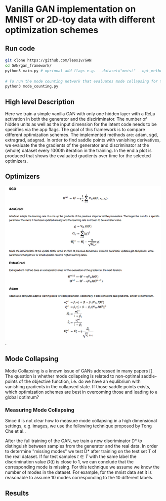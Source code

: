 # Vanilla GAN implementation on MNIST or 2D-toy data with different optimization schemes
## Run code
``` bash
git clone https://github.com/leox1v/GAN
cd GAN/gan_framework/
python3 main.py # oprional add flags e.g. --dataset="mnist" --opt_methods="adam sgd extragrad adagrad"

# To run the mode counting network that evaluates mode collapsing for the specified experiment 
python3 mode_counting.py
```

## High level Description
Here we train a simple vanilla GAN with only one hidden layer with a ReLu activation in both the generator and the disciriminator. The number of hidden units as well as the input dimension for the latent code needs to be specifies via the app flags.
The goal of this framework is to compare different optimization schemes. The implemented methods are: adam, sgd, extragrad, adagrad. In order to find saddle points with vanishing derivatives, we evaluate the the gradients of the generator and discriminator at the (whole) dataset every 1000th iteration in the training.
In the end a plot is produced that shows the evaluated gradients over time for the selected optimizers.


## Optimizers

![Equations](imgs/optimizers_equ.png).

<!--### SGD
$$ \Theta^{t+1} \leftarrow \Theta^t - \eta \frac{1}{n}\sum_{i=1}^n \nabla_{\Theta} J(\Theta^t; x_n, y_n) $$
### AdaGrad
AdaGrad adapts the learning rate. It sums up the gradients of the previous steps for all the parameters. The larger the sum for a specific parameter the more it has been updated already and the learning rate is chosen to be a smaller value.

$$  \begin{align} g^t_i &= \nabla_{\Theta_i} J(\Theta^t) \\
					G_{i,i} &= \sum_{\tau=0}^t (g^\tau_i)^2 \\
					\Theta^{t+1}_i &\leftarrow \Theta^{t}_i - \frac{\eta}{\sqrt{G_i,i}}\, g^t_i 
\end{align}$$  
					
Since the denominator of the update factor is the l2-norm of previous derivatives, extreme parameter updates get dampened, while parameters that get few or small updates receive higher learning rates.
### ExtraGrad
Extragradient method does an extrapolation step for the evaluation of the gradient at the next iteration.

$$  \begin{align} \Theta^{t+1/2} &\leftarrow \Theta^t - \eta \nabla_{\Theta}J(\Theta^t) \\
					 \Theta^{t+1} &\leftarrow \Theta^t - \eta \nabla_{\Theta}J(\Theta^{t+1/2})
\end{align}$$ 

### Adam
Adam also computes adptive learning rates for each parameter. Additionally, it also considers past gradients, similar to momentum.

$$  \begin{align} m^{t+1}_i &= \beta_1 m^{t}_i + (1- \beta_1) \nabla_{\Theta_i}J(\Theta^t) \\
					 v^{t+1}_i &= \beta_2 v^{t}_i + (1- \beta_2) (\nabla_{\Theta_i}J(\Theta^t))^2 \\
					 \hat{m_i} &= \frac{m^{t+1}_i}{1 - \beta_1} \\
 					 \hat{v_i} &= \frac{v^{t+1}_i}{1 - \beta_2} \\
 					 \Theta^{t+1}_i &\leftarrow \Theta^{t}_i - \eta \frac{\hat{m_i}}{\sqrt{\hat{v_i}} + \epsilon}
\end{align}$$ 
-->

## Mode Collapsing
Mode Collapsing is a known issue of GANs addressed in many papers []. The question is whether mode collapsing is related to non-optimal saddle-points of the objective function, i.e. do we have an equlibrium with vanishing gradients in the collapsed state. If those saddle points exists, which optimization schemes are best in overcoming those and leading to a global optimum?
### Measuring Mode Collapsing
Since it is not clear how to measure mode collapsing in a high dimensional settings, e.g. images, we use the following technique proposed by Tong Che et al..

After the full training of the GAN, we train a new discriminator D* to distinguish between samples from the generator and the real data. In order to determine "missing modes" we test D* after training on the test set T of the real dataset. If for test samples $t \in T$ with the same label the discrimination value $D(t)$ is close to 1, we can conclude that the corresponding mode is missing. For this technique we assume we know the number of modes in the dataset. For example, for the mnist data set it is reasonable to assume 10 modes corresponding to the 10 different labels.  



## Results
